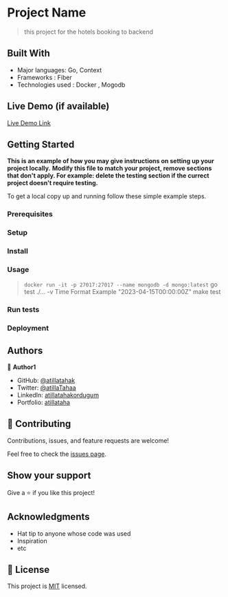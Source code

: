 
# Project Name

> this project for the hotels booking to backend 

## Built With

- Major languages: Go, Context
- Frameworks : Fiber
- Technologies used : Docker , Mogodb 

## Live Demo (if available)

[Live Demo Link](https://livedemo.com)


## Getting Started

**This is an example of how you may give instructions on setting up your project locally.**
**Modify this file to match your project, remove sections that don't apply. For example: delete the testing section if the currect project doesn't require testing.**


To get a local copy up and running follow these simple example steps.

### Prerequisites

### Setup

### Install

### Usage
 > `docker run -it -p 27017:27017 --name mongodb -d mongo:latest`
 > go test ./... -v
 > Time Format Example "2023-04-15T00:00:00Z"
 > make test
### Run tests

### Deployment



## Authors

👤 **Author1**

- GitHub: [@atillatahak](github.com/atillatahak)
- Twitter: [@atillaTahaa](twitter.com/atillaTahaa)
- LinkedIn: [atillatahakordugum](https://www.linkedin.com/in/atillatahakordugum/)
- Portfolio: [atillataha](https://atillataha.netlify.app)


## 🤝 Contributing

Contributions, issues, and feature requests are welcome!

Feel free to check the [issues page](../../issues/).

## Show your support

Give a ⭐️ if you like this project!

## Acknowledgments

- Hat tip to anyone whose code was used
- Inspiration
- etc

## 📝 License

This project is [MIT](./MIT.md) licensed.
